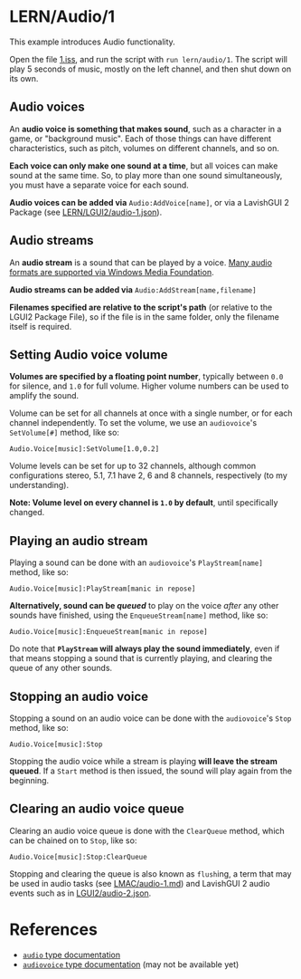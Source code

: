 # LERN/Audio/1
This example introduces Audio functionality.

Open the file [1.iss](1.iss), and run the script with ```run lern/audio/1```. The script will play 5 seconds of music, mostly on the left channel, and then shut down on its own.

## Audio voices
An **audio voice is something that makes sound**, such as a character in a game, or "background music". Each of those things can have different characteristics, such as pitch, volumes on different channels, and so on.

**Each voice can only make one sound at a time**, but all voices can make sound at the same time. So, to play more than one sound simultaneously, you must have a separate voice for each sound.

**Audio voices can be added via** ```Audio:AddVoice[name]```, or via a LavishGUI 2 Package (see [LERN/LGUI2/audio-1.json](../LGUI2/audio-1.json)).

## Audio streams
An **audio stream** is a sound that can be played by a voice. [Many audio formats are supported via Windows Media Foundation](https://docs.microsoft.com/en-us/windows/win32/medfound/supported-media-formats-in-media-foundation). 

**Audio streams can be added via** ```Audio:AddStream[name,filename]```

**Filenames specified are relative to the script's path** (or relative to the LGUI2 Package File), so if the file is in the same folder, only the filename itself is required. 

## Setting Audio voice volume
**Volumes are specified by a floating point number**, typically between ```0.0``` for silence, and ```1.0``` for full volume. Higher volume numbers can be used to amplify the sound.

Volume can be set for all channels at once with a single number, or for each channel independently. To set the volume, we use an ```audiovoice```'s ```SetVolume[#]``` method, like so:
```
Audio.Voice[music]:SetVolume[1.0,0.2]
```

Volume levels can be set for up to 32 channels, although common configurations stereo, 5.1, 7.1 have 2, 6 and 8 channels, respectively (to my understanding).

**Note: Volume level on every channel is ```1.0``` by default**, until specifically changed.

## Playing an audio stream
Playing a sound can be done with an ```audiovoice```'s ```PlayStream[name]``` method, like so:
```
Audio.Voice[music]:PlayStream[manic in repose]
```

**Alternatively, sound can be *queued*** to play on the voice *after* any other sounds have finished, using the ```EnqueueStream[name]``` method, like so:

```
Audio.Voice[music]:EnqueueStream[manic in repose]
```

Do note that **```PlayStream``` will always play the sound immediately**, even if that means stopping a sound that is currently playing, and clearing the queue of any other sounds.

## Stopping an audio voice
Stopping a sound on an audio voice can be done with the ```audiovoice```'s ```Stop``` method, like so:
```
Audio.Voice[music]:Stop
```

Stopping the audio voice while a stream is playing **will leave the stream queued**. If a ```Start``` method is then issued, the sound will play again from the beginning.

## Clearing an audio voice queue
Clearing an audio voice queue is done with the ```ClearQueue``` method, which can be chained on to ```Stop```, like so:
```
Audio.Voice[music]:Stop:ClearQueue
```

Stopping and clearing the queue is also known as ```flush```ing, a term that may be used in audio tasks (see [LMAC/audio-1.md](../LMAC/audio-1.md)) and LavishGUI 2 audio events such as in [LGUI2/audio-2.json](../LGUI2/audio-2.json).

# References
* [```audio``` type documentation](https://www.lavishsoft.com/wiki/index.php/ISKernel:audio_(Object_Type))
* [```audiovoice``` type documentation](https://www.lavishsoft.com/wiki/index.php/ISKernel:audiovoice_(Object_Type)) (may not be available yet)